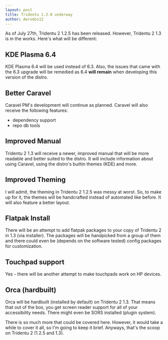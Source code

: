 ```yaml
---
layout: post
title: Tridentu 1.3.0 underway
author: Aerodos12
---
```


As of July 27th, Tridentu 2 1.2.5 has been released. However, Tridentu 2 1.3 is in the works. Here's what will be different:

## KDE Plasma 6.4

KDE Plasma 6.4 will be used instead of 6.3. Also, the issues that came with the 6.3 upgrade will be remedied as 6.4 **will remain** when developing this version of the distro.

## Better Caravel
Caravel PM's development will continue as planned. Caravel will also receive the following features:

- dependency support
- repo db tools

## Improved Manual
Tridentu 2 1.3 will receive a newer, improved manual that will be more readable and better suited to the distro. It will include information about using Caravel, using the distro's builtin themes (KDE) and more.

## Improved Theming

I will admit, the theming in Tridentu 2 1.2.5 was messy at worst. So, to make up for it, the themes will be handcrafted instead of automated like before. It will also feature a better layout.

## Flatpak Install 

There will be an attempt to add flatpak packages to your copy of Tridentu 2 in 1.3 (via installer). The packages will be handpicked from a group of them and there could even be (depends on the software tested) config packages for customization.

## Touchpad support 

Yes - there will be another attempt to make touchpads work on HP devices.

## Orca (hardbuilt)

Orca will be hardbuilt (installed by default) on Tridentu 2 1.3. That means that out of the box, you get screen reader support for all of your accessibility needs. There might even be SORS installed (plugin system).

There is so much more that could be covered here. However, it would take a while to cover it all, so I'm going to keep it brief. Anyways, that's the scoop on Tridentu 2 (1.2.5 and 1.3).


